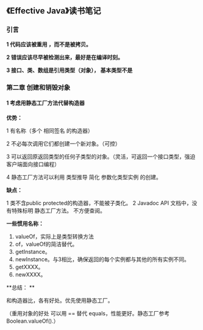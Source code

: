 
## 《Effective Java》读书笔记

### 引言

**1 代码应该被重用 ，而不是被拷贝。**

**2 错误应该尽早被检测出来，最好是在编译时刻。**

**3 接口、类、数组是引用类型（对象）， 基本类型不是**

### 第二章 创建和销毁对象

#### 1 考虑用静态工厂方法代替构造器

**优势：** 

1 有名称（多个 相同签名 的构造器） 

2 不必每次调用它们都创建一个新对象。（可控） 

3 可以返回原返回类型的任何子类型的对象。（灵活，可返回一个接口类型，强迫客户端面向接口编程）

4 静态工厂方法可以利用 类型推导 简化 参数化类型实例 的创建。 

**缺点：**

1 类不含public protected的构造器，不能被子类化。 
2 Javadoc API 文档中，没有特殊标明 静态工厂方法。 不方便查阅。 

**一些惯用名称：**

1. valueOf，实际上是类型转换方法 
2. of，valueOf的简洁替代。 
3. getInstance。 
4. newInstance。与3相比，确保返回的每个实例都与其他的所有实例不同。 
5. getXXXX。 
6. newXXXX。 

**总结： **

和构造器比，各有好处。优先使用静态工厂。

（重用对象的好处 可以用 == 替代 equals，性能更好。静态工厂参考Boolean.valueOf().）



